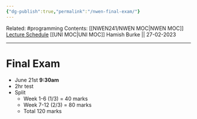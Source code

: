 ```yaml
---
{"dg-publish":true,"permalink":"/nwen-final-exam/"}
---
```


Related: #programming 
Contents: [[NWEN241/NWEN MOC\|NWEN MOC]]
[Lecture Schedule](https://ecs.wgtn.ac.nz/Courses/NWEN241_2023T1/LectureSchedule)
[[UNI MOC\|UNI MOC]]
Hamish Burke || 27-02-2023
***

# Final Exam

- June 21st **9:30am**
- 2hr test
- Split
	- Week 1-6 (1/3) = 40 marks
	- Week 7-12 (2/3) = 80 marks
	- Total 120 marks